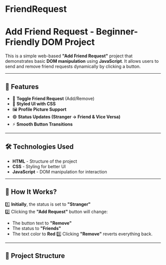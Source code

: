 # FriendRequest

# Add Friend Request - Beginner-Friendly DOM Project

This is a simple web-based **"Add Friend Request"** project that demonstrates basic **DOM manipulation** using **JavaScript**. It allows users to send and remove friend requests dynamically by clicking a button.

---

## 🚀 Features

- 📌 **Toggle Friend Request** (Add/Remove)
- 🎨 **Styled UI with CSS**
- 🖼️ **Profile Picture Support**
- 🟢 **Status Updates (Stranger → Friend & Vice Versa)**
- ⚡ **Smooth Button Transitions**

---

## 🛠️ Technologies Used

- **HTML** - Structure of the project
- **CSS** - Styling for better UI
- **JavaScript** - DOM manipulation for interaction

---

## 🎯 How It Works?

1️⃣ **Initially**, the status is set to **"Stranger"**  
2️⃣ Clicking the **"Add Request"** button will change:
   - The button text to **"Remove"**
   - The status to **"Friends"**
   - The text color to **Red**
3️⃣ Clicking **"Remove"** reverts everything back.

---

## 📂 Project Structure

